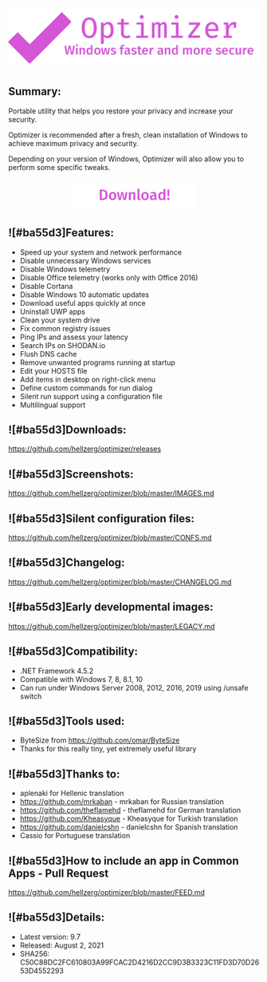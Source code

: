 <p align="center">
   <img src="banner.png">
</p> 

## Summary: ##

Portable utility that helps you restore your privacy and increase your security.

Optimizer is recommended after a fresh, clean installation of Windows to achieve maximum privacy and security.

Depending on your version of Windows, Optimizer will also allow you to perform some specific tweaks.

<p align="center">
	<a href="https://github.com/hellzerg/optimizer/releases/latest" target="_blank">
		<img src="download-button.png">
	</a>
</p>

## ![#ba55d3]Features: ##

* Speed up your system and network performance
* Disable unnecessary Windows services
* Disable Windows telemetry
* Disable Office telemetry (works only with Office 2016)
* Disable Cortana
* Disable Windows 10 automatic updates
* Download useful apps quickly at once
* Uninstall UWP apps
* Clean your system drive
* Fix common registry issues
* Ping IPs and assess your latency
* Search IPs on SHODAN.io
* Flush DNS cache
* Remove unwanted programs running at startup
* Edit your HOSTS file
* Add items in desktop on right-click menu
* Define custom commands for run dialog
* Silent run support using a configuration file
* Multilingual support

## ![#ba55d3]Downloads: ##
https://github.com/hellzerg/optimizer/releases

## ![#ba55d3]Screenshots: ##
https://github.com/hellzerg/optimizer/blob/master/IMAGES.md

## ![#ba55d3]Silent configuration files: ##
https://github.com/hellzerg/optimizer/blob/master/CONFS.md

## ![#ba55d3]Changelog: ##
https://github.com/hellzerg/optimizer/blob/master/CHANGELOG.md

## ![#ba55d3]Early developmental images: ##
https://github.com/hellzerg/optimizer/blob/master/LEGACY.md

## ![#ba55d3]Compatibility: ##

* .NET Framework 4.5.2
* Compatible with Windows 7, 8, 8.1, 10
* Can run under Windows Server 2008, 2012, 2016, 2019 using /unsafe switch

## ![#ba55d3]Tools used: ##
* ByteSize from https://github.com/omar/ByteSize
* Thanks for this really tiny, yet extremely useful library

## ![#ba55d3]Thanks to: ##
* aplenaki for Hellenic translation
* https://github.com/mrkaban - mrkaban for Russian translation
* https://github.com/theflamehd - theflamehd for German translation
* https://github.com/Kheasyque - Kheasyque for Turkish translation
* https://github.com/danielcshn - danielcshn for Spanish translation
* Cassio for Portuguese translation

## ![#ba55d3]How to include an app in Common Apps - Pull Request
https://github.com/hellzerg/optimizer/blob/master/FEED.md

## ![#ba55d3]Details: ##

* Latest version: 9.7
* Released: August 2, 2021
* SHA256: C50C88DC2FC610803A99FCAC2D4216D2CC9D3B3323C11FD3D70D2653D4552293
